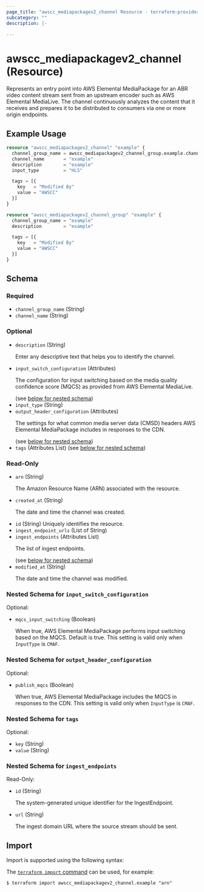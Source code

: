 ```yaml
---
page_title: "awscc_mediapackagev2_channel Resource - terraform-provider-awscc"
subcategory: ""
description: |-
  
---
```


# awscc_mediapackagev2_channel (Resource)

<p>Represents an entry point into AWS Elemental MediaPackage for an ABR video content stream sent from an upstream encoder such as AWS Elemental MediaLive. The channel continuously analyzes the content that it receives and prepares it to be distributed to consumers via one or more origin endpoints.</p>

## Example Usage

```terraform
resource "awscc_mediapackagev2_channel" "example" {
  channel_group_name = awscc_mediapackagev2_channel_group.example.channel_group_name
  channel_name       = "example"
  description        = "example"
  input_type         = "HLS"

  tags = [{
    key   = "Modified By"
    value = "AWSCC"
  }]
}

resource "awscc_mediapackagev2_channel_group" "example" {
  channel_group_name = "example"
  description        = "example"

  tags = [{
    key   = "Modified By"
    value = "AWSCC"
  }]
}
```

<!-- schema generated by tfplugindocs -->
## Schema

### Required

- `channel_group_name` (String)
- `channel_name` (String)

### Optional

- `description` (String) <p>Enter any descriptive text that helps you to identify the channel.</p>
- `input_switch_configuration` (Attributes) <p>The configuration for input switching based on the media quality confidence score (MQCS) as provided from AWS Elemental MediaLive.</p> (see [below for nested schema](#nestedatt--input_switch_configuration))
- `input_type` (String)
- `output_header_configuration` (Attributes) <p>The settings for what common media server data (CMSD) headers AWS Elemental MediaPackage includes in responses to the CDN.</p> (see [below for nested schema](#nestedatt--output_header_configuration))
- `tags` (Attributes List) (see [below for nested schema](#nestedatt--tags))

### Read-Only

- `arn` (String) <p>The Amazon Resource Name (ARN) associated with the resource.</p>
- `created_at` (String) <p>The date and time the channel was created.</p>
- `id` (String) Uniquely identifies the resource.
- `ingest_endpoint_urls` (List of String)
- `ingest_endpoints` (Attributes List) <p>The list of ingest endpoints.</p> (see [below for nested schema](#nestedatt--ingest_endpoints))
- `modified_at` (String) <p>The date and time the channel was modified.</p>

<a id="nestedatt--input_switch_configuration"></a>
### Nested Schema for `input_switch_configuration`

Optional:

- `mqcs_input_switching` (Boolean) <p>When true, AWS Elemental MediaPackage performs input switching based on the MQCS. Default is true. This setting is valid only when <code>InputType</code> is <code>CMAF</code>.</p>


<a id="nestedatt--output_header_configuration"></a>
### Nested Schema for `output_header_configuration`

Optional:

- `publish_mqcs` (Boolean) <p>When true, AWS Elemental MediaPackage includes the MQCS in responses to the CDN. This setting is valid only when <code>InputType</code> is <code>CMAF</code>.</p>


<a id="nestedatt--tags"></a>
### Nested Schema for `tags`

Optional:

- `key` (String)
- `value` (String)


<a id="nestedatt--ingest_endpoints"></a>
### Nested Schema for `ingest_endpoints`

Read-Only:

- `id` (String) <p>The system-generated unique identifier for the IngestEndpoint.</p>
- `url` (String) <p>The ingest domain URL where the source stream should be sent.</p>

## Import

Import is supported using the following syntax:

The [`terraform import` command](https://developer.hashicorp.com/terraform/cli/commands/import) can be used, for example:

```shell
$ terraform import awscc_mediapackagev2_channel.example "arn"
```